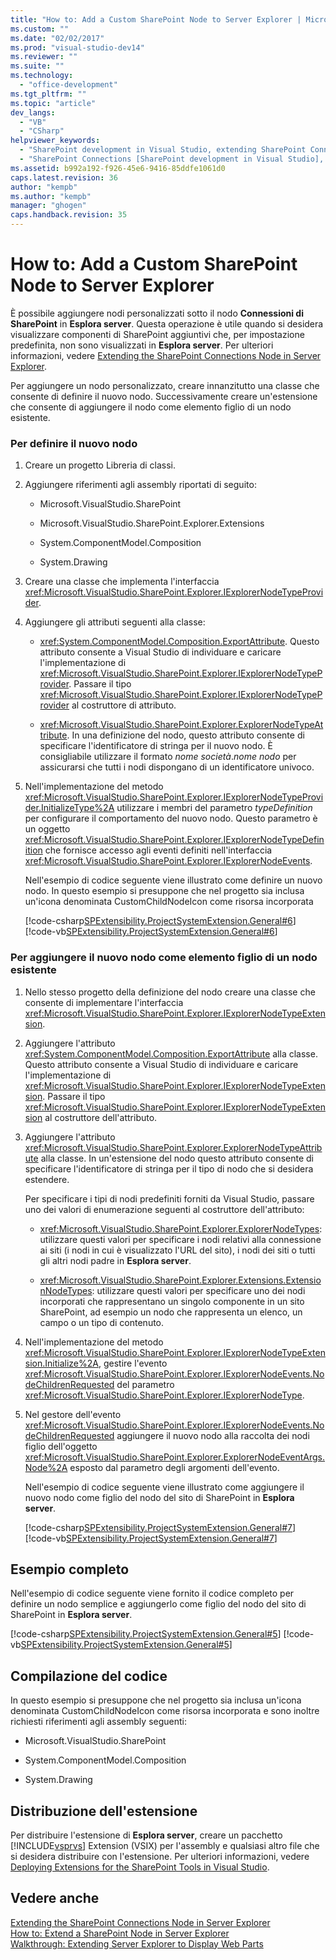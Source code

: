 ```yaml
---
title: "How to: Add a Custom SharePoint Node to Server Explorer | Microsoft Docs"
ms.custom: ""
ms.date: "02/02/2017"
ms.prod: "visual-studio-dev14"
ms.reviewer: ""
ms.suite: ""
ms.technology: 
  - "office-development"
ms.tgt_pltfrm: ""
ms.topic: "article"
dev_langs: 
  - "VB"
  - "CSharp"
helpviewer_keywords: 
  - "SharePoint development in Visual Studio, extending SharePoint Connections node in Server Explorer"
  - "SharePoint Connections [SharePoint development in Visual Studio], creating a new node type"
ms.assetid: b992a192-f926-45e6-9416-85ddfe1061d0
caps.latest.revision: 36
author: "kempb"
ms.author: "kempb"
manager: "ghogen"
caps.handback.revision: 35
---
```

# How to: Add a Custom SharePoint Node to Server Explorer
  È possibile aggiungere nodi personalizzati sotto il nodo **Connessioni di SharePoint** in **Esplora server**.  Questa operazione è utile quando si desidera visualizzare componenti di SharePoint aggiuntivi che, per impostazione predefinita, non sono visualizzati in **Esplora server**.  Per ulteriori informazioni, vedere [Extending the SharePoint Connections Node in Server Explorer](../sharepoint/extending-the-sharepoint-connections-node-in-server-explorer.md).  
  
 Per aggiungere un nodo personalizzato, creare innanzitutto una classe che consente di definire il nuovo nodo.  Successivamente creare un'estensione che consente di aggiungere il nodo come elemento figlio di un nodo esistente.  
  
### Per definire il nuovo nodo  
  
1.  Creare un progetto Libreria di classi.  
  
2.  Aggiungere riferimenti agli assembly riportati di seguito:  
  
    -   Microsoft.VisualStudio.SharePoint  
  
    -   Microsoft.VisualStudio.SharePoint.Explorer.Extensions  
  
    -   System.ComponentModel.Composition  
  
    -   System.Drawing  
  
3.  Creare una classe che implementa l'interfaccia <xref:Microsoft.VisualStudio.SharePoint.Explorer.IExplorerNodeTypeProvider>.  
  
4.  Aggiungere gli attributi seguenti alla classe:  
  
    -   <xref:System.ComponentModel.Composition.ExportAttribute>.  Questo attributo consente a Visual Studio di individuare e caricare l'implementazione di <xref:Microsoft.VisualStudio.SharePoint.Explorer.IExplorerNodeTypeProvider>.  Passare il tipo <xref:Microsoft.VisualStudio.SharePoint.Explorer.IExplorerNodeTypeProvider> al costruttore di attributo.  
  
    -   <xref:Microsoft.VisualStudio.SharePoint.Explorer.ExplorerNodeTypeAttribute>.  In una definizione del nodo, questo attributo consente di specificare l'identificatore di stringa per il nuovo nodo.  È consigliabile utilizzare il formato *nome società*.*nome nodo* per assicurarsi che tutti i nodi dispongano di un identificatore univoco.  
  
5.  Nell'implementazione del metodo <xref:Microsoft.VisualStudio.SharePoint.Explorer.IExplorerNodeTypeProvider.InitializeType%2A> utilizzare i membri del parametro *typeDefinition* per configurare il comportamento del nuovo nodo.  Questo parametro è un oggetto <xref:Microsoft.VisualStudio.SharePoint.Explorer.IExplorerNodeTypeDefinition> che fornisce accesso agli eventi definiti nell'interfaccia <xref:Microsoft.VisualStudio.SharePoint.Explorer.IExplorerNodeEvents>.  
  
     Nell'esempio di codice seguente viene illustrato come definire un nuovo nodo.  In questo esempio si presuppone che nel progetto sia inclusa un'icona denominata CustomChildNodeIcon come risorsa incorporata  
  
     [!code-csharp[SPExtensibility.ProjectSystemExtension.General#6](../snippets/csharp/VS_Snippets_OfficeSP/spextensibility.projectsystemextension.general/cs/extension/serverexplorernode.cs#6)]
     [!code-vb[SPExtensibility.ProjectSystemExtension.General#6](../snippets/visualbasic/VS_Snippets_OfficeSP/spextensibility.projectsystemextension.general/vb/extension/serverexplorernode.vb#6)]  
  
### Per aggiungere il nuovo nodo come elemento figlio di un nodo esistente  
  
1.  Nello stesso progetto della definizione del nodo creare una classe che consente di implementare l'interfaccia <xref:Microsoft.VisualStudio.SharePoint.Explorer.IExplorerNodeTypeExtension>.  
  
2.  Aggiungere l'attributo <xref:System.ComponentModel.Composition.ExportAttribute> alla classe.  Questo attributo consente a Visual Studio di individuare e caricare l'implementazione di <xref:Microsoft.VisualStudio.SharePoint.Explorer.IExplorerNodeTypeExtension>.  Passare il tipo <xref:Microsoft.VisualStudio.SharePoint.Explorer.IExplorerNodeTypeExtension> al costruttore dell'attributo.  
  
3.  Aggiungere l'attributo <xref:Microsoft.VisualStudio.SharePoint.Explorer.ExplorerNodeTypeAttribute> alla classe.  In un'estensione del nodo questo attributo consente di specificare l'identificatore di stringa per il tipo di nodo che si desidera estendere.  
  
     Per specificare i tipi di nodi predefiniti forniti da Visual Studio, passare uno dei valori di enumerazione seguenti al costruttore dell'attributo:  
  
    -   <xref:Microsoft.VisualStudio.SharePoint.Explorer.ExplorerNodeTypes>: utilizzare questi valori per specificare i nodi relativi alla connessione ai siti \(i nodi in cui è visualizzato l'URL del sito\), i nodi dei siti o tutti gli altri nodi padre in **Esplora server**.  
  
    -   <xref:Microsoft.VisualStudio.SharePoint.Explorer.Extensions.ExtensionNodeTypes>: utilizzare questi valori per specificare uno dei nodi incorporati che rappresentano un singolo componente in un sito SharePoint, ad esempio un nodo che rappresenta un elenco, un campo o un tipo di contenuto.  
  
4.  Nell'implementazione del metodo <xref:Microsoft.VisualStudio.SharePoint.Explorer.IExplorerNodeTypeExtension.Initialize%2A>, gestire l'evento <xref:Microsoft.VisualStudio.SharePoint.Explorer.IExplorerNodeEvents.NodeChildrenRequested> del parametro <xref:Microsoft.VisualStudio.SharePoint.Explorer.IExplorerNodeType>.  
  
5.  Nel gestore dell'evento <xref:Microsoft.VisualStudio.SharePoint.Explorer.IExplorerNodeEvents.NodeChildrenRequested> aggiungere il nuovo nodo alla raccolta dei nodi figlio dell'oggetto <xref:Microsoft.VisualStudio.SharePoint.Explorer.ExplorerNodeEventArgs.Node%2A> esposto dal parametro degli argomenti dell'evento.  
  
     Nell'esempio di codice seguente viene illustrato come aggiungere il nuovo nodo come figlio del nodo del sito di SharePoint in **Esplora server**.  
  
     [!code-csharp[SPExtensibility.ProjectSystemExtension.General#7](../snippets/csharp/VS_Snippets_OfficeSP/spextensibility.projectsystemextension.general/cs/extension/serverexplorernode.cs#7)]
     [!code-vb[SPExtensibility.ProjectSystemExtension.General#7](../snippets/visualbasic/VS_Snippets_OfficeSP/spextensibility.projectsystemextension.general/vb/extension/serverexplorernode.vb#7)]  
  
## Esempio completo  
 Nell'esempio di codice seguente viene fornito il codice completo per definire un nodo semplice e aggiungerlo come figlio del nodo del sito di SharePoint in **Esplora server**.  
  
 [!code-csharp[SPExtensibility.ProjectSystemExtension.General#5](../snippets/csharp/VS_Snippets_OfficeSP/spextensibility.projectsystemextension.general/cs/extension/serverexplorernode.cs#5)]
 [!code-vb[SPExtensibility.ProjectSystemExtension.General#5](../snippets/visualbasic/VS_Snippets_OfficeSP/spextensibility.projectsystemextension.general/vb/extension/serverexplorernode.vb#5)]  
  
## Compilazione del codice  
 In questo esempio si presuppone che nel progetto sia inclusa un'icona denominata CustomChildNodeIcon come risorsa incorporata  e sono inoltre richiesti riferimenti agli assembly seguenti:  
  
-   Microsoft.VisualStudio.SharePoint  
  
-   System.ComponentModel.Composition  
  
-   System.Drawing  
  
## Distribuzione dell'estensione  
 Per distribuire l'estensione di **Esplora server**, creare un pacchetto [!INCLUDE[vsprvs](../sharepoint/includes/vsprvs-md.md)] Extension \(VSIX\) per l'assembly e qualsiasi altro file che si desidera distribuire con l'estensione.  Per ulteriori informazioni, vedere [Deploying Extensions for the SharePoint Tools in Visual Studio](../sharepoint/deploying-extensions-for-the-sharepoint-tools-in-visual-studio.md).  
  
## Vedere anche  
 [Extending the SharePoint Connections Node in Server Explorer](../sharepoint/extending-the-sharepoint-connections-node-in-server-explorer.md)   
 [How to: Extend a SharePoint Node in Server Explorer](../sharepoint/how-to-extend-a-sharepoint-node-in-server-explorer.md)   
 [Walkthrough: Extending Server Explorer to Display Web Parts](../sharepoint/walkthrough-extending-server-explorer-to-display-web-parts.md)  
  
  